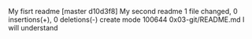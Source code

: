 My fisrt readme
[master d10d3f8] My second readme
 1 file changed, 0 insertions(+), 0 deletions(-)
 create mode 100644 0x03-git/README.md
I will understand
